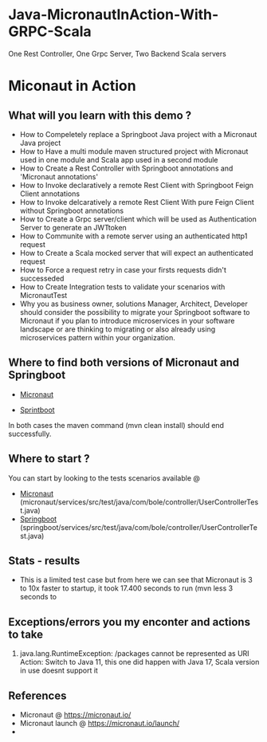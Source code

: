 # Java-MicronautInAction-With-GRPC-Scala
One Rest Controller, One Grpc Server, Two Backend Scala servers

Miconaut in Action
==============================================

## What will you learn with this demo ?

- How to Compeletely replace a Springboot Java project with a Micronaut Java project
- How to Have a multi module maven structured project with Micronaut used in one module and Scala app used in a second module
- How to Create a Rest Controller with Springboot annotations and 'Micronaut annotations'
- How to Invoke declaratively a remote Rest Client with Springboot Feign Client annotations 
- How to Invoke delcaratively a remote Rest Client With pure Feign Client without Springboot annotations
- How to Create a Grpc server/client which will be used as Authentication Server to generate an JWTtoken
- How to Communite with a remote server using an authenticated http1 request
- How to Create a Scala mocked server that will expect an authenticated request
- How to Force a request retry in case your firsts requests didn't successeded
- How to Create Integration tests to validate your scenarios with MicronautTest
- Why you as business owner, solutions Manager, Architect, Developer should consider the possibility to migrate your Springboot software to Micronaut if you plan to introduce microservices in your software landscape or are thinking to migrating or also already using microservices pattern within your organization.


## Where to find both versions of Micronaut and Springboot

- [Micronaut](micronaut/)

- [Sprintboot](springboot/)

In both cases the maven command (mvn clean install) should end successfully.

## Where to start ?
You can start by looking to the tests scenarios available @ 
- [Micronaut](micronaut/services/src/test/java/com/bole/controller/UserControllerTest.java) (micronaut/services/src/test/java/com/bole/controller/UserControllerTest.java)
- [Springboot](springboot/services/src/test/java/com/bole/controller/UserControllerTest.java) (springboot/services/src/test/java/com/bole/controller/UserControllerTest.java)

## Stats - results
- This is a limited test case but from here we can see that Micronaut is 3 to 10x faster to startup, it took 17.400 seconds to run (mvn  less 3 seconds to 
## Exceptions/errors you my enconter and actions to take
1. java.lang.RuntimeException: /packages cannot be represented as URI </br>
  Action:
  Switch to Java 11, this one did happen with Java 17, Scala version in use doesnt support it


## References

- Micronaut @ https://micronaut.io/
- Micronaut launch @ https://micronaut.io/launch/
-
